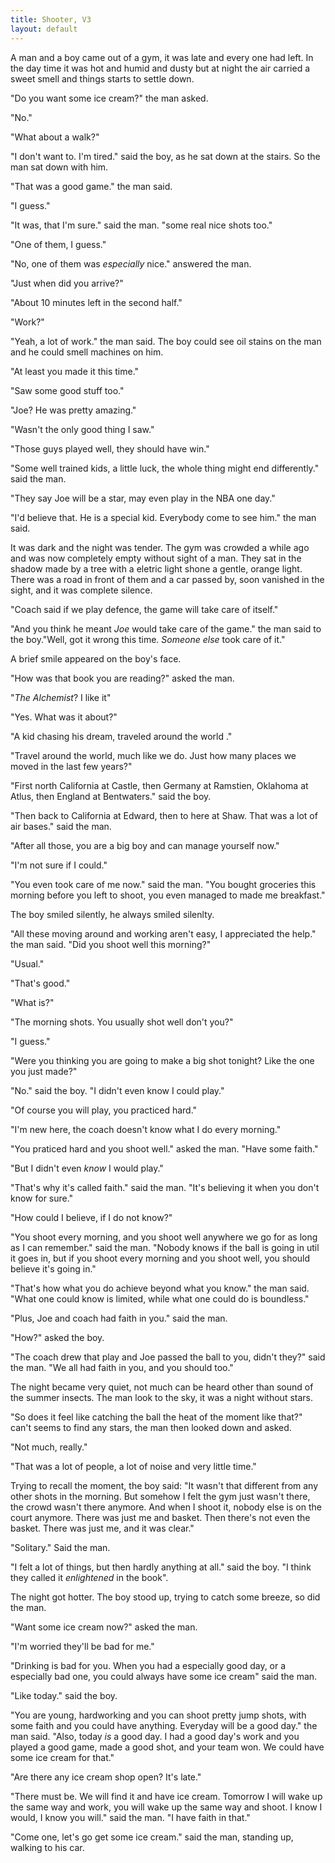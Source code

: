 ```yaml
---
title: Shooter, V3
layout: default
---
```


A man and a boy came out of a gym, it was late and every one had left. In the day time it was hot and humid and dusty but at night the air carried a sweet smell and things starts to settle down.

"Do you want some ice cream?" the man asked.

"No."

"What about a walk?"

"I don't want to. I'm tired." said the boy, as he sat down at the stairs. So the man sat down with him.

"That was a good game." the man said.

"I guess."

"It was, that I'm sure." said the man. "some real nice shots too."

"One of them, I guess."

"No, one of them was _especially_ nice." answered the man.

"Just when did you arrive?"

"About 10 minutes left in the second half."

"Work?"

"Yeah, a lot of work." the man said. The boy could see oil stains on the man and he could smell machines on him.

"At least you made it this time."

"Saw some good stuff too."

"Joe? He was pretty amazing."

"Wasn't the only good thing I saw."

"Those guys played well, they should have win."

"Some well trained kids, a little luck, the whole thing might end differently." said the man.

"They say Joe will be a star, may even play in the NBA one day."

"I'd believe that. He is a special kid. Everybody come to see him." the man said.

It was dark and the night was tender. The gym was crowded a while ago and was now completely empty without sight of a man. They sat in the shadow made by a tree with a eletric light shone a gentle, orange light. There was a road in front of them and a car passed by, soon vanished in the sight, and it was complete silence.

"Coach said if we play defence, the game will take care of itself."

"And you think he meant _Joe_ would take care of the game." the man said to the boy."Well, got it wrong this time. _Someone else_ took care of it." 

A brief smile appeared on the boy's face.

"How was that book you are reading?" asked the man.

"_The Alchemist_? I like it"

"Yes. What was it about?"

"A kid chasing his dream, traveled around the world ."

"Travel around the world, much like we do. Just how many places we moved in the last few years?"

"First north California at Castle, then Germany at Ramstien, Oklahoma at Atlus, then England at Bentwaters." said the boy.

"Then back to California at Edward, then to here at Shaw. That was a lot of air bases." said the man.

"After all those, you are a big boy and can manage yourself now."

"I'm not sure if I could."

"You even took care of me now." said the man. "You bought groceries this morning before you left to shoot, you even managed to made me breakfast."

The boy smiled silently, he always smiled silenlty.

"All these moving around and working aren't easy, I appreciated the help." the man said. "Did you shoot well this morning?"

"Usual."

"That's good."

"What is?"

"The morning shots. You usually shot well don't you?"

"I guess."

"Were you thinking you are going to make a big shot tonight? Like the one you just made?"

"No." said the boy. "I didn't even know I could play."

"Of course you will play, you practiced hard."

"I'm new here, the coach doesn't know what I do every morning."

"You praticed hard and you shoot well." asked the man. "Have some faith."

"But I didn't even _know_ I would play."

"That's why it's called faith." said the man. "It's believing it when you don't know for sure."

"How could I believe, if I do not know?"

"You shoot every morning, and you shoot well anywhere we go for as long as I can remember." said the man. "Nobody knows if the ball is going in util it goes in, but if you shoot every morning and you shoot well, you should believe it's going in."

"That's how what you do achieve beyond what you know." the man said. "What one could know is limited, while what one could do is boundless."

"Plus, Joe and coach had faith in you." said the man.

"How?" asked the boy.

"The coach drew that play and Joe passed the ball to you, didn't they?" said the man. "We all had faith in you, and you should too."

The night became very quiet, not much can be heard other than sound of the summer insects. The man look to the sky, it was a night without stars.

"So does it feel like catching the ball the heat of the moment like that?" can't seems to find any stars, the man then looked down and asked.

"Not much, really."

"That was a lot of people, a lot of noise and very little time."

Trying to recall the moment, the boy said: "It wasn't that different from any other shots in the morning. But somehow I felt the gym just wasn't there, the crowd wasn't there anymore. And when I shoot it, nobody else is on the court anymore. There was just me and basket. Then there's not even the basket. There was just me, and it was clear."

"Solitary." Said the man.

"I felt a lot of things, but then hardly anything at all." said the boy. "I think they called it _enlightened_ in the book".

The night got hotter. The boy stood up, trying to catch some breeze, so did the man.

"Want some ice cream now?" asked the man.

"I'm worried they'll be bad for me."

"Drinking is bad for you. When you had a especially good day, or a especially bad one, you could always have some ice cream" said the man.

"Like today." said the boy.

"You are young, hardworking and you can shoot pretty jump shots, with some faith and you could have anything. Everyday will be a good day." the man said. "Also, today _is_ a good day. I had a good day's work and you played a good game, made a good shot, and your team won. We could have some ice cream for that."

"Are there any ice cream shop open? It's late."

"There must be. We will find it and have ice cream. Tomorrow I will wake up the same way and work, you will wake up the same way and shoot. I know I would, I know you will." said the man. "I have faith in that."

"Come one, let's go get some ice cream." said the man, standing up, walking to his car.